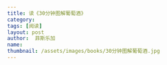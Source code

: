 ```yaml
---
title: 读《30分钟图解葡萄酒》 
category:  
tags: [阅读]  
layout: post  
author:  菲斯乐加
name: 
thumbnail: /assets/images/books/30分钟图解葡萄酒.jpg
---
```


